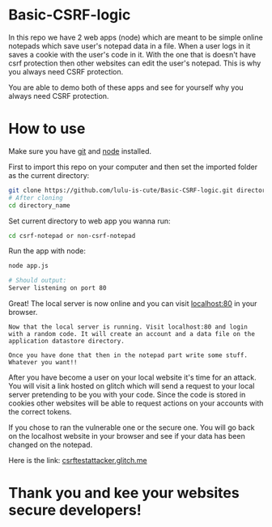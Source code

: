 # Basic-CSRF-logic

In this repo we have 2 web apps (node) which are meant to be simple online notepads which save user's notepad data in a file. When a user logs in it saves a cookie with the user's code in it. With the one that is doesn't have csrf protection then other websites can edit the user's notepad. This is why you always need CSRF protection.

You are able to demo both of these apps and see for yourself why you always need CSRF protection.

# How to use
Make sure you have [git](https://git-scm.com/) and [node](https://nodejs.org/) installed.

First to import this repo on your computer and then set the imported folder as the current directory:
```sh
git clone https://github.com/lulu-is-cute/Basic-CSRF-logic.git directory_name 
# After cloning
cd directory_name
```

Set current directory to web app you wanna run:
```sh
cd csrf-notepad or non-csrf-notepad
```

Run the app with node:
```sh
node app.js

# Should output:
Server listening on port 80
```

Great! The local server is now online and you can visit [localhost:80](http://localhost:80/) in your browser.

```
Now that the local server is running. Visit localhost:80 and login with a random code. It will create an account and a data file on the application datastore directory.

Once you have done that then in the notepad part write some stuff. Whatever you want!!
```

After you have become a user on your local website it's time for an attack. You will visit a link hosted on glitch which will send a request to your local server pretending to be you with your code. Since the code is stored in cookies other websites will be able to request actions on your accounts with the correct tokens.

If you chose to ran the vulnerable one or the secure one. You will go back on the localhost website in your browser and see if your data has been changed on the notepad.

Here is the link: [csrftestattacker.glitch.me](https://csrftestattacker.glitch.me/)

# Thank you and kee your websites secure developers!
